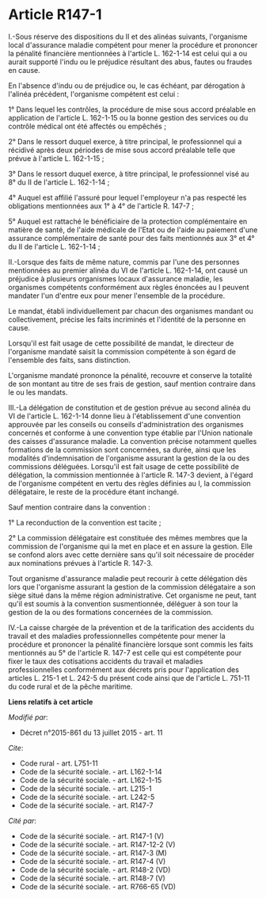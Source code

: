 # Article R147-1

I.-Sous réserve des dispositions du II et des alinéas suivants, l'organisme local d'assurance maladie compétent pour mener la
procédure et prononcer la pénalité financière mentionnées à l'article L. 162-1-14 est celui qui a ou aurait supporté l'indu
ou le préjudice résultant des abus, fautes ou fraudes en cause. 

En l'absence d'indu ou de préjudice ou, le cas échéant, par dérogation à l'alinéa précédent, l'organisme compétent est
celui : 

1° Dans lequel les contrôles, la procédure de mise sous accord préalable en application de l'article L. 162-1-15 ou la bonne
gestion des services ou du contrôle médical ont été affectés ou empêchés ; 

2° Dans le ressort duquel exerce, à titre principal, le professionnel qui a récidivé après deux périodes de mise sous accord
préalable telle que prévue à l'article L. 162-1-15 ; 

3° Dans le ressort duquel exerce, à titre principal, le professionnel visé au 8° du II de l'article L. 162-1-14 ; 

4° Auquel est affilié l'assuré pour lequel l'employeur n'a pas respecté les obligations mentionnées aux 1° à 4° de l'article
R. 147-7 ; 

5° Auquel est rattaché le bénéficiaire de la protection complémentaire en matière de santé, de l'aide médicale de l'Etat ou
de l'aide au paiement d'une assurance complémentaire de santé pour des faits mentionnés aux 3° et 4° du II de l'article L.
162-1-14 ; 

II.-Lorsque des faits de même nature, commis par l'une des personnes mentionnées au premier alinéa du VI de l'article L.
162-1-14, ont causé un préjudice à plusieurs organismes locaux d'assurance maladie, les organismes compétents conformément
aux règles énoncées au I peuvent mandater l'un d'entre eux pour mener l'ensemble de la procédure. 

Le mandat, établi individuellement par chacun des organismes mandant ou collectivement, précise les faits incriminés et
l'identité de la personne en cause. 

Lorsqu'il est fait usage de cette possibilité de mandat, le directeur de l'organisme mandaté saisit la commission compétente
à son égard de l'ensemble des faits, sans distinction. 

L'organisme mandaté prononce la pénalité, recouvre et conserve la totalité de son montant au titre de ses frais de gestion,
sauf mention contraire dans le ou les mandats. 

III.-La délégation de constitution et de gestion prévue au second alinéa du VI de l'article L. 162-1-14 donne lieu à
l'établissement d'une convention approuvée par les conseils ou conseils d'administration des organismes concernés et conforme
à une convention type établie par l'Union nationale des caisses d'assurance maladie. La convention précise notamment quelles
formations de la commission sont concernées, sa durée, ainsi que les modalités d'indemnisation de l'organisme assurant la
gestion de la ou des commissions déléguées. Lorsqu'il est fait usage de cette possibilité de délégation, la commission
mentionnée à l'article R. 147-3 devient, à l'égard de l'organisme compétent en vertu des règles définies au I, la commission
délégataire, le reste de la procédure étant inchangé. 

Sauf mention contraire dans la convention : 

1° La reconduction de la convention est tacite ; 

2° La commission délégataire est constituée des mêmes membres que la commission de l'organisme qui la met en place et en
assure la gestion. Elle se confond alors avec cette dernière sans qu'il soit nécessaire de procéder aux nominations prévues à
l'article R. 147-3. 

Tout organisme d'assurance maladie peut recourir à cette délégation dès lors que l'organisme assurant la gestion de la
commission délégataire a son siège situé dans la même région administrative. Cet organisme ne peut, tant qu'il est soumis à
la convention susmentionnée, déléguer à son tour la gestion de la ou des formations concernées de la commission. 

IV.-La caisse chargée de la prévention et de la tarification des accidents du travail et des maladies professionnelles
compétente pour mener la procédure et prononcer la pénalité financière lorsque sont commis les faits mentionnés au 5° de
l'article R. 147-7 est celle qui est compétente pour fixer le taux des cotisations accidents du travail et maladies
professionnelles conformément aux décrets pris pour l'application des articles L. 215-1 et L. 242-5 du présent code ainsi que
de l'article L. 751-11 du code rural et de la pêche maritime.

**Liens relatifs à cet article**

_Modifié par_:

  - Décret n°2015-861 du 13 juillet 2015 - art. 11

_Cite_:

  - Code rural - art. L751-11
  - Code de la sécurité sociale. - art. L162-1-14
  - Code de la sécurité sociale. - art. L162-1-15
  - Code de la sécurité sociale. - art. L215-1
  - Code de la sécurité sociale. - art. L242-5
  - Code de la sécurité sociale. - art. R147-7

_Cité par_:

  - Code de la sécurité sociale. - art. R147-1 (V)
  - Code de la sécurité sociale. - art. R147-12-2 (V)
  - Code de la sécurité sociale. - art. R147-3 (M)
  - Code de la sécurité sociale. - art. R147-4 (V)
  - Code de la sécurité sociale. - art. R148-2 (VD)
  - Code de la sécurité sociale. - art. R148-7 (V)
  - Code de la sécurité sociale. - art. R766-65 (VD)
